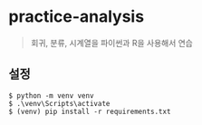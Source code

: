 # practice-analysis
> 회귀, 분류, 시계열을 파이썬과 R을 사용해서 연습
## 설정
```shell
$ python -m venv venv
$ .\venv\Scripts\activate
$ (venv) pip install -r requirements.txt
```
